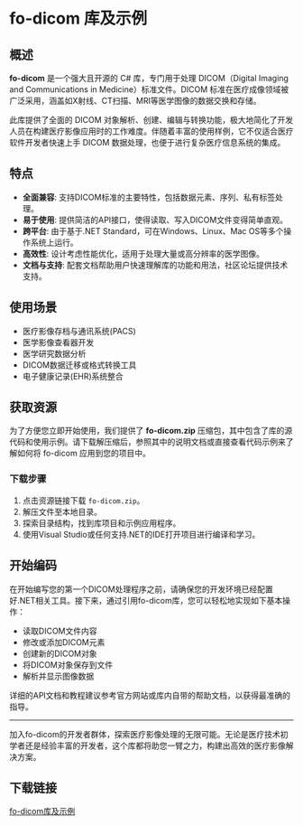 # fo-dicom 库及示例

## 概述

**fo-dicom** 是一个强大且开源的 C# 库，专门用于处理 DICOM（Digital Imaging and Communications in Medicine）标准文件。DICOM 标准在医疗成像领域被广泛采用，涵盖如X射线、CT扫描、MRI等医学图像的数据交换和存储。

此库提供了全面的 DICOM 对象解析、创建、编辑与转换功能，极大地简化了开发人员在构建医疗影像应用时的工作难度。伴随着丰富的使用样例，它不仅适合医疗软件开发者快速上手 DICOM 数据处理，也便于进行复杂医疗信息系统的集成。

## 特点

- **全面兼容**: 支持DICOM标准的主要特性，包括数据元素、序列、私有标签处理。
- **易于使用**: 提供简洁的API接口，使得读取、写入DICOM文件变得简单直观。
- **跨平台**: 由于基于.NET Standard，可在Windows、Linux、Mac OS等多个操作系统上运行。
- **高效性**: 设计考虑性能优化，适用于处理大量或高分辨率的医学图像。
- **文档与支持**: 配套文档帮助用户快速理解库的功能和用法，社区论坛提供技术支持。

## 使用场景

- 医疗影像存档与通讯系统(PACS)
- 医学影像查看器开发
- 医学研究数据分析
- DICOM数据迁移或格式转换工具
- 电子健康记录(EHR)系统整合

## 获取资源

为了方便您立即开始使用，我们提供了 **fo-dicom.zip** 压缩包，其中包含了库的源代码和使用示例。请下载解压缩后，参照其中的说明文档或直接查看代码示例来了解如何将 fo-dicom 应用到您的项目中。

### 下载步骤

1. 点击资源链接下载 `fo-dicom.zip`。
2. 解压文件至本地目录。
3. 探索目录结构，找到库项目和示例应用程序。
4. 使用Visual Studio或任何支持.NET的IDE打开项目进行编译和学习。

## 开始编码

在开始编写您的第一个DICOM处理程序之前，请确保您的开发环境已经配置好.NET相关工具。接下来，通过引用fo-dicom库，您可以轻松地实现如下基本操作：

- 读取DICOM文件内容
- 修改或添加DICOM元素
- 创建新的DICOM对象
- 将DICOM对象保存到文件
- 解析并显示图像数据

详细的API文档和教程建议参考官方网站或库内自带的帮助文档，以获得最准确的指导。

---

加入fo-dicom的开发者群体，探索医疗影像处理的无限可能。无论是医疗技术初学者还是经验丰富的开发者，这个库都将助您一臂之力，构建出高效的医疗影像解决方案。

## 下载链接

[fo-dicom库及示例](https://pan.quark.cn/s/65fa9aec4a14)